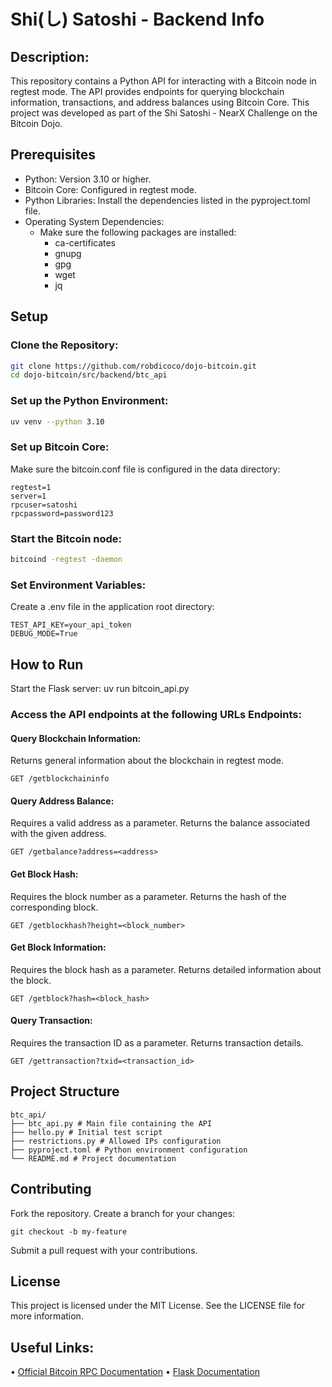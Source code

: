 # Shi(し) Satoshi - Backend Info

## Description:

This repository contains a Python API for interacting with a Bitcoin node in regtest mode. The API provides endpoints for querying blockchain information, transactions, and address balances using Bitcoin Core. This project was developed as part of the Shi Satoshi - NearX Challenge on the Bitcoin Dojo.

## Prerequisites

-   Python: Version 3.10 or higher.
-   Bitcoin Core: Configured in regtest
    mode.
-   Python Libraries: Install the dependencies listed in the
    pyproject.toml file.
-   Operating System Dependencies:
    -   Make sure the following packages are installed:
        -   ca-certificates
        -   gnupg
        -   gpg
        -   wget
        -   jq

## Setup

### Clone the Repository:

```sh
git clone https://github.com/robdicoco/dojo-bitcoin.git
cd dojo-bitcoin/src/backend/btc_api
```

### Set up the Python Environment:

```bash
uv venv --python 3.10
```

### Set up Bitcoin Core:

Make sure the bitcoin.conf file is configured in the data directory:

    regtest=1
    server=1
    rpcuser=satoshi
    rpcpassword=password123

### Start the Bitcoin node:

```bash
bitcoind -regtest -daemon
```

### Set Environment Variables:

Create a .env file in the application root directory:

    TEST_API_KEY=your_api_token
    DEBUG_MODE=True

## How to Run

Start the Flask server:
uv run bitcoin_api.py

### Access the API endpoints at the following URLs Endpoints:

#### Query Blockchain Information:

Returns general information about the blockchain in regtest mode.

    GET /getblockchaininfo

#### Query Address Balance:

Requires a valid address as a parameter.
Returns the balance associated with the given address.

    GET /getbalance?address=<address>

#### Get Block Hash:

Requires the block number as a parameter.
Returns the hash of the corresponding block.

    GET /getblockhash?height=<block_number>

#### Get Block Information:

Requires the block hash as a parameter.
Returns detailed information about the block.

    GET /getblock?hash=<block_hash>

#### Query Transaction:

Requires the transaction ID as a parameter.
Returns transaction details.

    GET /gettransaction?txid=<transaction_id>

## Project Structure

    btc_api/
    ├── btc_api.py # Main file containing the API
    ├── hello.py # Initial test script
    ├── restrictions.py # Allowed IPs configuration
    ├── pyproject.toml # Python environment configuration
    └── README.md # Project documentation

## Contributing

Fork the repository.
Create a branch for your changes:

    git checkout -b my-feature

Submit a pull request with your contributions.

## License

This project is licensed under the MIT License. See the LICENSE file for more information.

## Useful Links:

• [Official Bitcoin RPC Documentation](https://developer.bitcoin.org/reference/rpc/)
• [Flask Documentation](https://flask.palletsprojects.com/)
